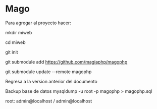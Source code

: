 # Mago


Para agregar al proyecto hacer:

mkdir miweb

cd miweb

git init

git submodule add https://github.com/magiaphp/magophp

git submodule update --remote magophp

Regresa a la version anterior del documento

Backup base de datos
mysqldump -u root -p magophp > magophp.sql

root: admin@localhost / admin@localhost





